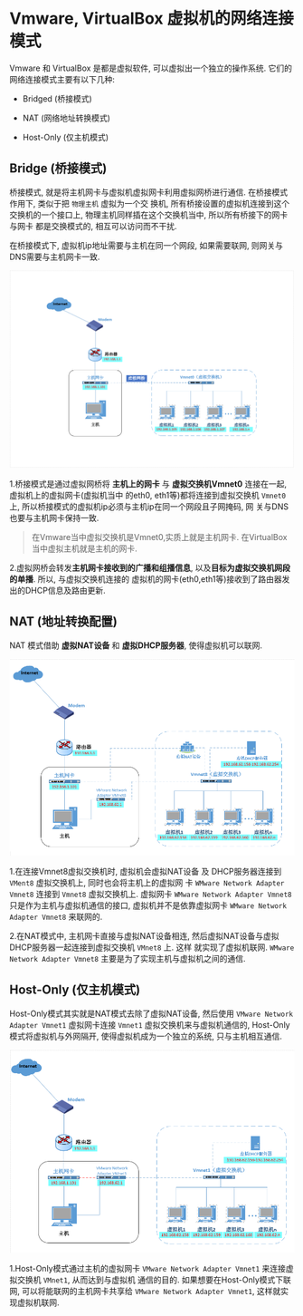 # Vmware, VirtualBox 虚拟机的网络连接模式

Vmware 和 VirtualBox 是都是虚拟软件, 可以虚拟出一个独立的操作系统. 它们的网络连接模式主要有以下几种:

- Bridged (桥接模式)

- NAT (网络地址转换模式)

- Host-Only (仅主机模式)


## Bridge (桥接模式)

桥接模式, 就是将主机网卡与虚拟机虚拟网卡利用虚拟网桥进行通信. 在桥接模式作用下, 类似于把 `物理主机` 虚拟为一个交
换机, 所有桥接设置的虚拟机连接到这个交换机的一个接口上, 物理主机同样插在这个交换机当中, 所以所有桥接下的网卡与网卡
都是交换模式的, 相互可以访问而不干扰. 

在桥接模式下, 虚拟机ip地址需要与主机在同一个网段, 如果需要联网, 则网关与DNS需要与主机网卡一致.

![image](resource/bridge.png)


1.桥接模式是通过虚拟网桥将 **主机上的网卡** 与 **虚拟交换机Vmnet0** 连接在一起, 虚拟机上的虚拟网卡(虚拟机当中
的eth0, eth1等)都将连接到虚拟交换机 `Vmnet0` 上, 所以桥接模式的虚拟机ip必须与主机ip在同一个网段且子网掩码, 网
关与DNS也要与主机网卡保持一致.

> 在Vmware当中虚拟交换机是Vmnet0,实质上就是主机网卡. 在VirtualBox当中虚拟主机就是主机的网卡.

2.虚拟网桥会转发**主机网卡接收到的广播和组播信息**, 以及**目标为虚拟交换机网段的单播**. 所以, 与虚拟交换机连接的
虚拟机的网卡(eth0,eth1等)接收到了路由器发出的DHCP信息及路由更新.


## NAT (地址转换配置)

NAT 模式借助 **虚拟NAT设备** 和 **虚拟DHCP服务器**, 使得虚拟机可以联网.

![image](resource/nat.png)

1.在连接Vmnet8虚拟交换机时, 虚拟机会虚拟NAT设备 及 DHCP服务器连接到 `VMent8` 虚拟交换机上, 同时也会将主机上的虚拟网
卡 `WMware Network Adapter Vmnet8` 连接到 `Vmnet8` 虚拟交换机上. 虚拟网卡 `WMware Network Adapter Vmnet8` 
只是作为主机与虚拟机通信的接口, 虚拟机并不是依靠虚拟网卡 `WMware Network Adapter Vmnet8` 来联网的.

2.在NAT模式中, 主机网卡直接与虚拟NAT设备相连, 然后虚拟NAT设备与虚拟DHCP服务器一起连接到虚拟交换机 `VMnet8` 上. 这样
就实现了虚拟机联网. `WMware Network Adapter Vmnet8` 主要是为了实现主机与虚拟机之间的通信.


## Host-Only (仅主机模式)

Host-Only模式其实就是NAT模式去除了虚拟NAT设备, 然后使用 `VMware Network Adapter Vmnet1` 虚拟网卡连接 `Vmnet1`
虚拟交换机来与虚拟机通信的, Host-Only模式将虚拟机与外网隔开, 使得虚拟机成为一个独立的系统, 只与主机相互通信.

![image](resource/host-only.png)


1.Host-Only模式通过主机的虚拟网卡 `VMware Network Adapter Vmnet1` 来连接虚拟交换机 `VMnet1`, 从而达到与虚拟机
通信的目的. 如果想要在Host-Only模式下联网, 可以将能联网的主机网卡共享给 `VMware Network Adapter Vmnet1`, 这样就实
现虚拟机联网.

